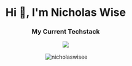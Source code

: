<h1 align="center">Hi 👋, I'm Nicholas Wise</h1>

<h3 align="center">My Current Techstack</h3>
<p align="center">
  <a href="https://skillicons.dev">
    <img src="https://skillicons.dev/icons?i=react,nextjs,tailwind,prisma,ts" />
  </a>
</p>

<p align="center">&nbsp;<img align="center" src="https://github-readme-stats.vercel.app/api?username=nicholaswisee&theme=github_dark&show_icons=true&locale=en" alt="nicholaswisee" /></p>
